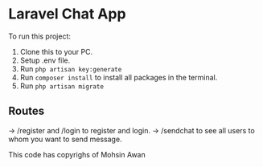 <h1>Laravel Chat App</h1>

To run this project:
1. Clone this to your PC.
2. Setup .env file.
3. Run <code>php artisan key:generate</code>
5. Run <code>composer install</code> to install all packages in the terminal.
6. Run <code>php artisan migrate</code>

<h2>Routes</h2>
-> /register and /login to register and login.
-> /sendchat to see all users to whom you want to send message.


This code has copyrighs of Mohsin Awan
